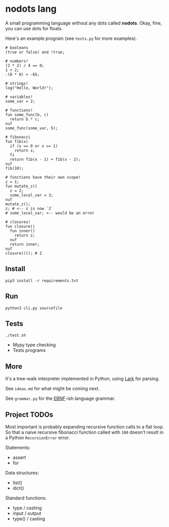# nodots lang

A small programming language without any dots called **nodots**. Okay, fine, you can use dots for floats.

Here's an example program (see `tests.py` for more examples).

```text
# booleans
(true or false) and !true;

# numbers!
(2 * 2) / 4 == 0;
1 < 2;
-(8 * 8) > -65;

# strings!
log("Hello, World!");

# variables!
some_var = 2;

# functions!
fun some_func(b, c)
  return b * c;
nuf
some_func(some_var, 5);

# fibonacci
fun fib(x)
  if (x == 0 or x == 1)
    return x;
  fi
  return fib(x - 1) + fib(x - 2);
nuf
fib(10);

# functions have their own scope!
z = 1;
fun mutate_z()
  z = 2;
  some_local_var = 3;
nuf
mutate_z();
z; # <-- z is now `2`
# some_local_var; <-- would be an error

# closures!
fun closure()
  fun inner()
    return z;
  nuf
  return inner;
nuf
closure()(); # 2
```

## Install

`pip3 install -r requirements.txt`

## Run

`python3 cli.py sourcefile`

## Tests

`./test.sh`

- Mypy type checking
- Tests programs

## More

It's a tree-walk interpreter implemented in Python, using [Lark](https://lark-parser.readthedocs.io/en/latest/index.html) for parsing.

See `ideas.md` for what might be coming next.

See `grammar.py` for the [EBNF](https://lark-parser.readthedocs.io/en/latest/grammar.html#general-syntax-and-notes)-ish language grammar.

## Project TODOs

Most important is probably expanding recursive function calls to a flat loop. So that a naive recursive fibonacci function called with `100` doesn't result in a Python `RecursionError` error.

Statements:
- assert
- for

Data structures:
- list()
- dict()

Standard functions:
- type / casting
- input / output
- type() / casting
